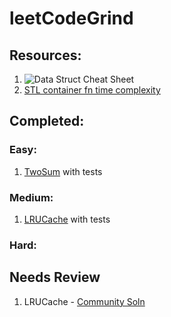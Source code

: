 # leetCodeGrind

## Resources:
1. <img src="https://i.stack.imgur.com/k0Iuh.png" alt="Data Struct Cheat Sheet">
2. <a href="https://users.cs.northwestern.edu/~riesbeck/programming/c++/stl-summary.html#set">STL container fn time complexity</a>


## Completed:
### Easy:
1. <a href="https://leetcode.com/problems/two-sum/">TwoSum</a> with tests

### Medium:
1. <a href="https://leetcode.com/problems/lru-cache/">LRUCache</a> with tests

### Hard:

## Needs Review 
1. LRUCache - <a href="https://leetcode.com/problems/lru-cache/discuss/45912/Clean-Short-Standard-C%2B%2B-solution-NOT-writing-C-in-C%2B%2B-like-all-other-lengthy-ones">Community Soln</a>

